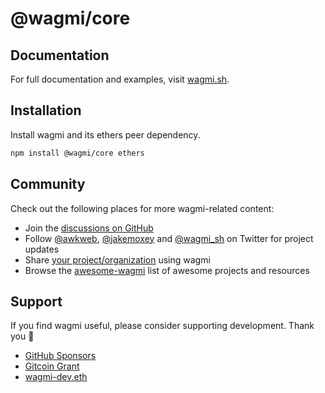 # @wagmi/core

## Documentation

For full documentation and examples, visit [wagmi.sh](https://wagmi.sh).

## Installation

Install wagmi and its ethers peer dependency.

```bash
npm install @wagmi/core ethers
```

## Community

Check out the following places for more wagmi-related content:

- Join the [discussions on GitHub](https://github.com/wagmi-dev/wagmi/discussions)
- Follow [@awkweb](https://twitter.com/awkweb), [@jakemoxey](https://twitter.com/jakemoxey) and [@wagmi_sh](https://twitter.com/wagmi_sh) on Twitter for project updates
- Share [your project/organization](https://github.com/wagmi-dev/wagmi/discussions/201) using wagmi
- Browse the [awesome-wagmi](https://github.com/wagmi-dev/awesome-wagmi) list of awesome projects and resources

## Support

If you find wagmi useful, please consider supporting development. Thank you 🙏

- [GitHub Sponsors](https://github.com/sponsors/tmm?metadata_campaign=readme_core)
- [Gitcoin Grant](https://gitcoin.co/grants/4493/wagmi-react-hooks-library-for-ethereum)
- [wagmi-dev.eth](https://etherscan.io/enslookup-search?search=wagmi-dev.eth)
